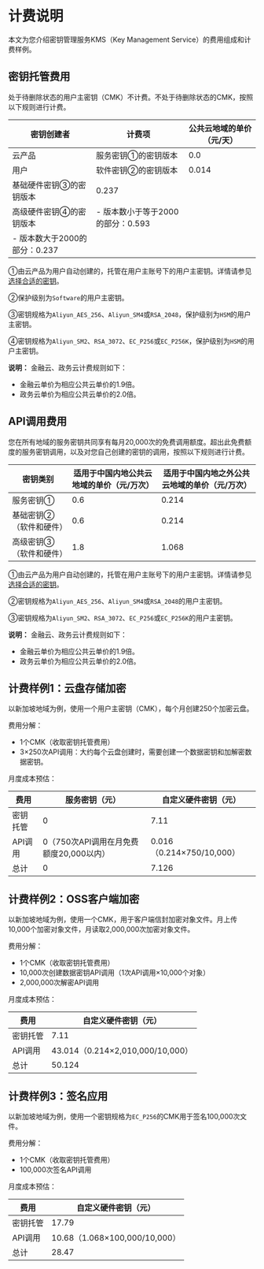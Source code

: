 # 计费说明

本文为您介绍密钥管理服务KMS（Key Management Service）的费用组成和计费样例。

## 密钥托管费用

处于待删除状态的用户主密钥（CMK）不计费。不处于待删除状态的CMK，按照以下规则进行计费。

|密钥创建者|计费项|公共云地域的单价（元/天）|
|-----|---|-------------|
|云产品|服务密钥①的密钥版本|0.0|
|用户|软件密钥②的密钥版本|0.014|
|基础硬件密钥③的密钥版本|0.237|
|高级硬件密钥④的密钥版本|-   版本数小于等于2000的部分：0.593
-   版本数大于2000的部分：0.237 |

①由云产品为用户自动创建的，托管在用户主账号下的用户主密钥。详情请参见[选择合适的密钥](/cn.zh-CN/云产品与KMS的集成/服务端集成加密概述.md)。

②保护级别为`Software`的用户主密钥。

③密钥规格为`Aliyun_AES_256`、`Aliyun_SM4`或`RSA_2048`，保护级别为`HSM`的用户主密钥。

④密钥规格为`Aliyun_SM2`、`RSA_3072`、`EC_P256`或`EC_P256K`，保护级别为`HSM`的用户主密钥。

**说明：** 金融云、政务云计费规则如下：

-   金融云单价为相应公共云单价的1.9倍。
-   政务云单价为相应公共云单价的2.0倍。

## API调用费用

您在所有地域的服务密钥共同享有每月20,000次的免费调用额度。超出此免费额度的服务密钥调用，以及对您自己创建的密钥的调用，按照以下规则进行计费。

|密钥类别|适用于中国内地公共云地域的单价（元/万次）|适用于中国内地之外公共云地域的单价（元/万次）|
|----|---------------------|-----------------------|
|服务密钥①|0.6|0.214|
|基础密钥②（软件和硬件）|0.6|0.214|
|高级密钥③（软件和硬件）|1.8|1.068|

①由云产品为用户自动创建的，托管在用户主账号下的用户主密钥。详情请参见[选择合适的密钥](/cn.zh-CN/云产品与KMS的集成/服务端集成加密概述.md)。

②密钥规格为`Aliyun_AES_256`、`Aliyun_SM4`或`RSA_2048`的用户主密钥。

③密钥规格为`Aliyun_SM2`、`RSA_3072`、`EC_P256`或`EC_P256K`的用户主密钥。

**说明：** 金融云、政务云计费规则如下：

-   金融云单价为相应公共云单价的1.9倍。
-   政务云单价为相应公共云单价的2.0倍。

## 计费样例1：云盘存储加密

以新加坡地域为例，使用一个用户主密钥（CMK），每个月创建250个加密云盘。

费用分解：

-   1个CMK（收取密钥托管费用）
-   3×250次API调用：大约每个云盘创建时，需要创建一个数据密钥和加解密数据密钥。

月度成本预估：

|费用|服务密钥（元）|自定义硬件密钥（元）|
|--|-------|----------|
|密钥托管|0|7.11|
|API调用|0（750次API调用在月免费额度20,000以内）|0.016（0.214×750/10,000）|
|总计|0|7.126|

## 计费样例2：OSS客户端加密

以新加坡地域为例，使用一个CMK，用于客户端信封加密对象文件。月上传10,000个加密对象文件，月读取2,000,000次加密对象文件。

费用分解：

-   1个CMK（收取密钥托管费用）
-   10,000次创建数据密钥API调用（1次API调用×10,000个对象）
-   2,000,000次解密API调用

月度成本预估：

|费用|自定义硬件密钥（元）|
|--|----------|
|密钥托管|7.11|
|API调用|43.014（0.214×2,010,000/10,000）|
|总计|50.124|

## 计费样例3：签名应用

以新加坡地域为例，使用一个密钥规格为`EC_P256`的CMK用于签名100,000次文件。

费用分解：

-   1个CMK（收取密钥托管费用）
-   100,000次签名API调用

月度成本预估：

|费用|自定义硬件密钥（元）|
|--|----------|
|密钥托管|17.79|
|API调用|10.68（1.068×100,000/10,000）|
|总计|28.47|

